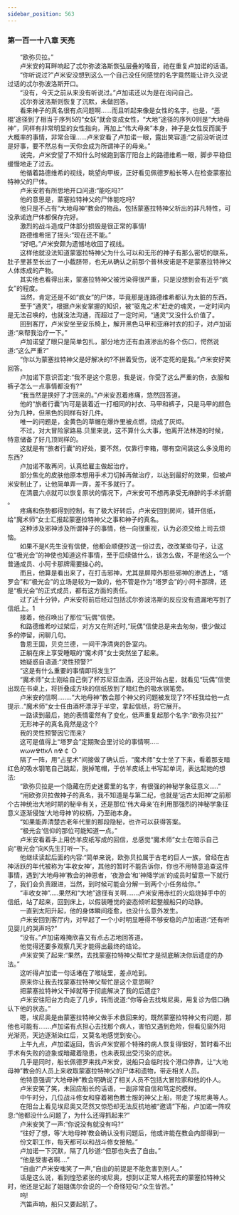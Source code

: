 ```yaml
---
sidebar_position: 563
---
```

### 第一百一十八章 天亮  


　　“欧弥贝拉。”  
　　卢米安的耳畔响起了忒尔弥波洛斯恢弘层叠的嗓音，祂在重复卢加诺的话语。  
　　“你听说过?”卢米安没想到这么一个自己没任何感觉的名字竟然能让许久没说过话的忒尔弥波洛斯开口。  
　　“没有，今天之前从来没有听说过。”卢加诺还以为是在询问自己。  
　　忒尔弥波洛斯则恢复了沉默，未做回答。  
　　看来神子的真名很有点问题啊..….而且听起来像是女性的名字，也是，“恶棍’途径到了相当于序列5的“女妖”就会变成女性，“大地”途径的序列0则是“大地母神”，同样有非常明显的女性指向，再加上“伟大母亲”本身，神子是女性反而属于大概率的事情，非常合理……卢米安看了卢加诺一眼，露出笑容道:“之前没听说过是好事，要不然总有一天你会成为所谓神子的母亲。”  
　　说完，卢米安望了不知什么时候跑到客厅阳台上的路德维希一眼，脚步平稳但缓慢地走了过去。  
　　他循着路德维希的视线，眺望向甲板，正好看见佩德罗船长等人在检查蒙塞拉特神父的尸体。  
　　卢米安若有所思地开口问道:“能吃吗?”  
　　他的意思是，蒙塞拉特神父的尸体能吃吗?  
　　他只是不占有“大地母神”教会的物品，包括蒙塞拉特神父析出的非凡特性，可没承诺连尸体都保存完好。  
　　激烈的战斗造成尸体部分损毁是很正常的事情!  
　　路德维希摇了摇头:“现在还不能。”  
　　“好吧。”卢米安颇为遗憾地收回了视线。  
　　这样他就没法知道蒙塞拉特神父为什么可以和无形的神子有那么密切的联系，肚子里甚至长出了一小截脐带，也无从确认之前那个普林皮诺是不是蒙塞拉特神父人体炼成的产物。  
　　其实他也看得出来，蒙塞拉特神父被污染得很严重，只是没想到会有近乎“疯女”的程度。  
　　当然，肯定还是不如“疯女”的尸体，毕竟那是连路德维希都认为太脏的东西。  
　　至于“通灵”，根据卢米安掌握的知识，被“驱鬼之术”赶走的魂灵，一定时间内是无法召唤的，也就没法沟通，而超过了一定时间，“通灵”又没什么价值了。  
　　回到客厅，卢米安坐至安乐椅上，解开黑色马甲和亚麻衬衣的扣子，对卢加诺道:“来帮我治疗一下。”  
　　卢加诺望了眼只是简单包扎，部分地方还有血液渗出的各个伤口，愕然说道:“这么严重?”  
　　“你以为蒙塞拉特神父是好解决的?不拼着受伤，说不定死的是我。”卢米安好笑回答。  
　　卢加诺下意识否定:“我不是这个意思，我是说，你受了这么严重的伤，衣服和裤子怎么一点事情都没有?“  
　　“我当然是换好了才回来的。”卢米安忍着疼痛，悠然回答道。  
　　他的“旅者行囊”内可是装着近一打相同的衬衣、马甲和裤子，只是马甲的颜色分为几种，但黑色的同样有好几件。  
　　唯一的问题是，金黄色的草帽在爆炸里被点燃，烧成了灰烬。  
　　不过，对大冒险家路易.贝里来说，这不算什么大事，他离开法林港的时候，特意储备了好几顶同样的。  
　　这就是有“旅者行囊”的好处，要不然，仅靠行李箱，哪有空间装这么多没用的东西?  
　　卢加诺不敢再问，认真给雇主做起治疗。  
　　部分焦化的皮肤他原本想用手术刀切掉再做治疗，以达到最好的效果，但被卢米安制止了，让他简单弄一弄，差不多就行了。  
　　在清晨六点就可以恢复原状的情况下，卢米安可不想再承受无麻醉的手术折磨 。  
　　疼痛和伤势都得到控制，有了极大好转后，卢米安回到房间，铺开信纸，给“魔术师”女士汇报起蒙塞拉特神父之事和神子的真名。  
　　这种涉及邪神涉及所谓神子的事情，他一向很重视，认为必须交给上司去烦恼。  
　　如果不是K先生没有信使，他都会顺便抄送一份过去，改改某些句子，让这位“极光会”的神使也知道这件事情，至于后续做什么，该怎么做，不是他这么一个普通成员、小阿卡那牌需要操心的。  
　　而且，他算是看出来了，在打击邪神，尤其是屏障外那些邪神的渗透上，“塔罗会”和“极光会”的立场是较为一致的，他不管是作为“塔罗会”的小阿卡那牌，还是“极光会”的正式成员，都有这方面的责任。  
　　过了近十分钟，卢米安将前后经过包括忒尔弥波洛斯的反应没有遗漏地写到了信纸上。1  
　　接着，他召唤出了那位“玩偶”信使。  
　　和路德维希吵过架后，对方又在附近时,“玩偶”信使总是来去匆匆，很少做过多的停留，闲聊几句。  
　　鲁恩王国，贝克兰德，一间干净清爽的卧室内。  
　　正躺在床上享受睡眠的“魔术师”女士突然坐了起来。  
　　她疑惑自语道:“灵性预警?”  
　　“这是有什么重要的事情即将发生?”  
　　“魔术师”女士刚给自己倒了杯苏尼亚血酒，还没开始占星，就看见“玩偶”信使出现在书桌上，将折叠成方块的信纸放到了暗红色的吸水钢笔旁。  
　　卢米安的信啊..……“大地母神”教会那个神父的问题被发现了?不枉我给他一点提示..“魔术师”女士任由酒杯漂浮于半空，拿起信纸，将它展开。  
　　一路读到最后，她的表情霍然有了变化，低声重复起那个名字:“欧弥贝拉?”  
　　无形神子的真名竟然是这个?  
　　我的灵性预警因它而来?  
　　这可是值得上“塔罗会”定期聚会里讨论的事情啊.....  
　　wωw☢ttκΛ n☢￠ ○  
　　隔了一阵，用“占星术”间接做了确认后，“魔术师”女士坐了下来，看着那支暗红色的吸水钢笔自己跳起，脱掉笔帽，于仿羊皮纸上书写起单词，表达起她的想法:  
　　“欧弥贝拉是一个隐藏在历史迷雾里的名字，有很强的神秘学象征意义…..”  
　　“用欧弥贝拉做神子的真名，我不知道是与第二纪，也就是‘远古太阳神’之前那个古神统治大地时期的秘辛有关，还是那位‘伟大母亲’在利用那强烈的神秘学象征意义逐渐侵蚀‘大地母神’的权柄，乃至祂本身。  
　　“如果能弄清楚古老年代里的那段隐秘，也许可以获得答案。  
　　“极光会’信仰的那位可能知道一点。”  
　　卢米安看着手上用仿羊皮纸写成的回信，总感觉“魔术师”女士在暗示自己向“极光会”向K先生打听一下。  
　　他继续读起后面的内容:“简单来说，欧弥贝拉属于古老的巨人一族，曾经在古神活跃的年代被称为‘丰收女神’，其他的暂时不能告诉你，你也不用特意追查这件事情，遇到‘大地母神’教会的神恩者，‘夜游会’和‘神降学派’的成员时留意一下就行了，我们会负责跟进，当然，到时候可能会分解一到两个小任务给你。”  
　　“丰收女神”.....果然和“大地”途径有关啊...….卢米安用赤红的火焰烧掉手中的信纸，站了起来，回到床上，以假装睡觉的姿态倾听起整艘船只的动静。  
　　一直到太阳升起，他的身体瞬间痊愈，也没什么意外发生。  
　　卢米安回到客厅内，对早起了一个小时明显睡得不够安稳的卢加诺道:“还有听见婴儿的哭声吗?”  
　　“没有。”卢加诺难掩欣喜又有点忐忑地回答道。  
　　他觉得还要多观察几天才能得出最终的结论。  
　　卢米安笑了起来:“果然，去找蒙塞拉特神父帮忙才是彻底解决你后遗症的办法。”  
　　这听得卢加诺一句话堵在了喉咙里，差点呛到。  
　　原来你让我去找蒙塞拉特神父帮忙是这个意思啊?  
　　把蒙塞拉特神父干掉就等于彻底解决了我的后遗症?  
　　卢米安往阳台方向走了几步，转而说道:“你等会去找埃尼奥，用复诊为借口确认下他的状态。”  
　　嗯，埃尼奥是由蒙塞拉特神父做手术救回来的，既然蒙塞拉特神父有问题，那他也可能有…….卢加诺有点担心去找那个病人，害怕又遇到危险，但看见窗外阳光渐亮，天边逐渐染红后，又莫名地感觉到安心。  
　　上午九点，卢加诺返回，告诉卢米安那个特殊的病人恢复得很好，暂时看不出手术有失败的迹象或暗藏着隐患，也未表现出受污染的症状。  
　　几乎是同时，船长佩德罗来找卢米安，说船只会临时找个港口停靠，让“大地母神”教会的人员上来收取蒙塞拉特神父的尸体和遗物，带走相关人员。  
　　他特意强调“大地母神”教会明确说了相关人员不包括大冒险家和他的仆人。  
　　卢米安笑了笑，未回应船长的话语，一副非常自信和笃定的模样。  
　　中午时分，几位战斗修女和穿着褐色教士服的神父上船，带走了埃尼奥等人。  
　　在阳台上看见埃尼奥又茫然又惊恐却无法反抗地被“邀请”下船，卢加诺一阵叹息:“他都没什么问题了，为什么还得抓起来?”  
　　卢米安笑了一声:“你说没有就没有吗?“  
　　“往好了想，等‘大地母神’教会确认没有问题后，他或许能在教会内部得到一  
　　份文职工作，每天都可以和战斗修女接触。”  
　　卢加诺一下沉默，隔了几秒道:“但那也失去了自由。”  
　　“他是受害者啊.…”  
　　“自由?”卢米安嗤笑了一声,“自由的前提是不能危害到别人。”  
　　话是这么说，看到惶恐紧张的埃尼奥，想到以正常人格死去的蒙塞拉特神父时，他还是记起了姐姐偶尔会说的一个奇怪短句:“众生皆苦。”  
　　呜!  
　　汽笛声响，船只又要起航了。  
